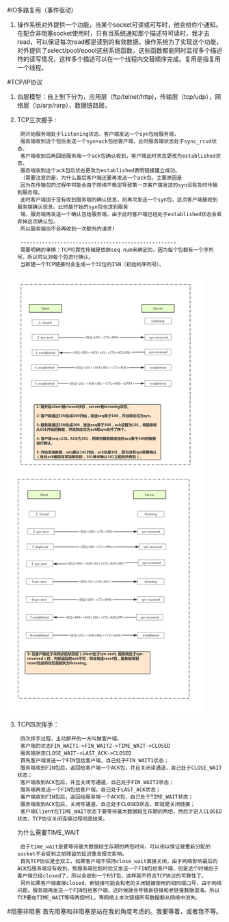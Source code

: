 #IO多路复用（事件驱动）
1. 操作系统对外提供一个功能，当某个socket可读或可写时，他会给你个通知。在配合非阻塞socket使用时，只有当系统通知那个描述符可读时，我才去read，可以保证每次read都是读到的有效数据。操作系统为了实现这个功能，对外提供了select/pool/epool这些系统函数，这些函数都能同时监视多个描述符的读写情况，这样多个描述可以在一个线程内交替顺序完成。复用是指复用一个线程。

#TCP/IP协议
1. 四层模型：自上到下分为，应用层（ftp/telnet/http)，传输层（tcp/udp），网络层（ip/arp/rarp），数据链路层。
2. TCP三次握手 : 
		
		刚开始服务端处于listening状态，客户端发送一个syn包给服务端，
		服务端收到这个包后发送一个syn+ack包给客户端，此时服务端状态处于sync_rcvd状态，
		客户端收到后再回给服务端一个ack包确认收到，客户端此时状态更改为established状态，
		服务端收到这个ack包后状态更改为established表明链接建立成功。
		（需要注意的是，为什么最后客户端还要再发送一个ack包，主要原因是
		因为在传输包的过程中可能会由于网络不稳定导致第一次客户端发送的syn没有及时传输到服务端，
		此时客户端由于没有收到服务端的确认信息，则再次发送一个syn包，这次客户端接收到服务端确认信息。此时最开始的syn包也送到服务
		端，服务端再发送一个确认包给服务端，由于此时客户端已经处于established状态会丢弃掉这次确认包，
		所以服务端也不会再收到一次额外的请求)
		
		---------------------------------------------------
		需要明确的事情：TCP可靠性传输是依赖seq num来确定的，因为每个包都有一个序列号，所以可以对每个包进行确认。
		当新建一个TCP链接时会生成一个32位的ISN（初始的序列号）。
		

![tcp-三次握手](./imgs/TCP-IP三次握手图.png)

3. TCP四次挥手：

		四次挥手过程，主动断开的一方叫做客户端。
		客户端的状态FIN_WAIT1->FIN_WAIT2->TIME_WAIT->CLOSED
		服务端状态CLOSE_WAIT->LAST_ACK->CLOSED
		首先客户端发送一个FIN包给客户端，自己处于FIN_WAIT1状态；
		服务端收到FIN包后，返回给客户端一个ACK包，并且关闭读通道，自己处于CLOSE_WAIT状态；
		客户端收到ACK包后，并且关闭写通道，自己处于FIN_WAIT2状态；
		服务端再发送一个FIN包给客户端，自己处于LAST_ACK状态；
		客户端收到FIN包后，返回给服务端一个ACK包，自己处于TIME_WAIT状态；
		服务端收到ACK包后，关闭写通道，自己处于CLOSED状态，即就是关闭链接；
		客户端Client在TIME_WAIT状态下要等待最大数据段生存期的两倍，然后才进入CLOSED状态，TCP协议关闭连接过程彻底结束。

	为什么需要TIME_WAIT
		
		由于time_wait是要等待最大数据段生存期的两倍时间，可以用以保证被重新分配的socket不会受到之前残留的延迟重发报文影响。
		首先TCP协议是全双工，如果客户端不保持close_wait直接关闭，由于网络影响最后的ACK包服务端没有收到，那服务端在超时后又发送一个FIN包给客户端，但是这个时候由于客户端已经closed了，所以会收到一个RST包，这样就不符合TCP协议的可靠性了。
		另外如果客户端直接closed，新链接可能会和老的关闭链接使用的相同端口号，由于网络问题，服务端再发送一个FIN包给客户端，这时候就会导致新链接和老链接数据混淆。所以TCP要在TIME_WAIT等待两倍MSL，等网络上本次链接所有数据都从网络中消失。

		
		
#阻塞非阻塞
	首先阻塞和非阻塞是站在我的角度考虑的。我要等着，或者我不等。
		
		